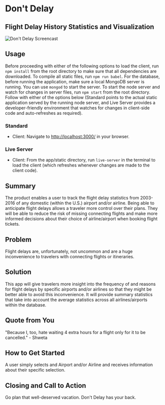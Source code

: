 # Don't Delay #

## Flight Delay History Statistics and Visualization ##

![Don't Delay Screencast](https://github.com/shwetachari/mvp/blob/master/images/dontdelay.gif)

## Usage ##
Before proceeding with either of the following options to load the client, run ```npm install``` from the root directory to make sure that all dependencies are downloaded. To compile all static files, run ```npm run babel```. For the database, before running the application, make sure a local MongoDB server is running. You can use ```mongod``` to start the server. To start the node server and watch for changes in server files, run ```npm start``` from the root directory. Follow with either of the options below (Standard points to the actual static application served by the running node server, and Live Server provides a developer-friendly environment that watches for changes in client-side code and auto-refreshes as required).
### Standard ###
  - Client: Navigate to [http://localhost:3000/](http://localhost:3000/) in your browser.
### Live Server ###
  - Client: From the app/static directory, run ```live-server``` in the terminal to load the client (which refreshes whenever changes are made to the client code).

## Summary ##
  The product enables a user to track the flight delay statistics from 2003-2016 of any domestic (within the U.S.) airport and/or airline. Being able to anticipate flight delays allows a traveler more control over their plans. They will be able to reduce the risk of missing connecting flights and make more informed decisions about their choice of airline/airport when booking flight tickets.

## Problem ##
  Flight delays are, unfortunately, not uncommon and are a huge inconvenience to travelers with connecting flights or itineraries.

## Solution ##
  This app will give travelers more insight into the frequency of and reasons for flight delays by specific airports and/or airlines so that they might be better able to avoid this inconvenience. It will provide summary statistics that take into account the average statistics across all airlines/airports within the database.

## Quote from You ##
  "Because I, too, hate waiting 4 extra hours for a flight only for it to be cancelled." - Shweta

## How to Get Started ##
  A user simply selects and Airport and/or Airline and receives information about their specific selection.

## Closing and Call to Action ##
  Go plan that well-deserved vacation. Don't Delay has your back.
